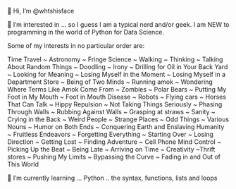 👋 Hi, I’m @whtshisface

👀 I’m interested in ... so I guess I am a typical nerd and/or geek. I am NEW to programming in the world of Python for Data Science. 

Some of my interests in no particular order are:

Time Travel ~ Astronomy ~ Fringe Science ~ Walking ~ Thinking ~ Talking About Random Things ~ Doodling ~ Irony ~ Drilling for Oil in Your Back Yard ~ Looking for Meaning  ~ Losing Myself in the Moment ~ Losing Myself in a Department Store ~ Being of Two Minds ~ Running amok ~ Wondering Where Terms Like Amok Come From ~ Zombies ~ Polar Bears ~ Putting My Foot in My Mouth ~ Foot in Mouth Disease ~ Robots ~ Flying cars ~ Horses That Can Talk ~ Hippy Repulsion ~ Not Taking Things Seriously ~ Phasing Through Walls ~ Rubbing Against Walls ~ Grasping at straws ~ Sanity ~ Crying in the Back ~ Weird People ~ Strange Places ~ Odd Things ~ Various Nouns ~ Humor on Both Ends ~ Conquering Earth and Enslaving Humanity ~ Fruitless Endeavors ~ Forgetting Everything ~ Starting Over ~ Losing Direction ~ Getting Lost ~ Finding Adventure ~ Cell Phone Mind Control ~ Picking Up the Beat ~ Being Late ~ Arriving on Time ~ Creativity ~Thrift stores ~ Pushing My Limits ~ Bypassing the Curve ~ Fading in and Out of This World

🌱 I’m currently learning ... Python .. the syntax, functions, lists and loops 

<!---
whtshisface/whtshisface is a ✨ special ✨ repository because its `README.md` (this file) appears on your GitHub profile.
You can click the Preview link to take a look at your changes.
--->
